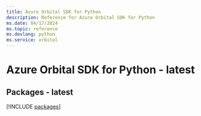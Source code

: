 ```yaml
---
title: Azure Orbital SDK for Python
description: Reference for Azure Orbital SDK for Python
ms.date: 04/17/2024
ms.topic: reference
ms.devlang: python
ms.service: orbital
---
```

# Azure Orbital SDK for Python - latest
## Packages - latest
[!INCLUDE [packages](orbital-index.md)]